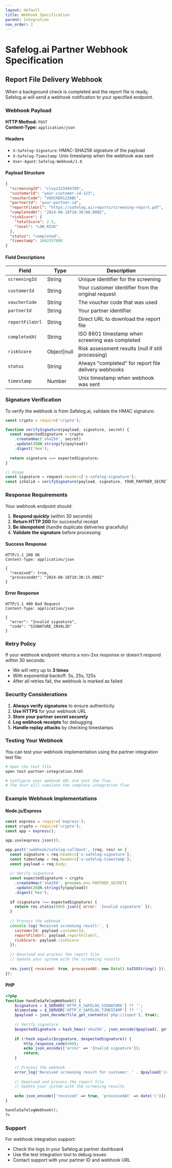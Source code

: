 ```yaml
---
layout: default
title: Webhook Specification
parent: Integration
nav_order: 2
---
```


# Safelog.ai Partner Webhook Specification

## Report File Delivery Webhook

When a background check is completed and the report file is ready, Safelog.ai will send a webhook notification to your specified endpoint.

### Webhook Payload

**HTTP Method:** `POST`  
**Content-Type:** `application/json`

#### Headers

- `X-Safelog-Signature`: HMAC-SHA256 signature of the payload
- `X-Safelog-Timestamp`: Unix timestamp when the webhook was sent
- `User-Agent`: `Safelog-Webhook/1.0`

#### Payload Structure

```json
{
  "screeningId": "clxyz123456789",
  "customerId": "your-customer-id-123", 
  "voucherCode": "VOUCHER123ABC",
  "partnerId": "your-partner-id",
  "reportFileUrl": "https://safelog.ai/reports/screening-report.pdf",
  "completedAt": "2024-08-18T10:30:00.000Z",
  "riskScore": {
    "totalScore": 2.5,
    "level": "LOW_RISK"
  },
  "status": "completed",
  "timestamp": 1692357000
}
```

#### Field Descriptions

| Field | Type | Description |
|-------|------|-------------|
| `screeningId` | String | Unique identifier for the screening |
| `customerId` | String | Your customer identifier from the original request |
| `voucherCode` | String | The voucher code that was used |
| `partnerId` | String | Your partner identifier |
| `reportFileUrl` | String | Direct URL to download the report file |
| `completedAt` | String | ISO 8601 timestamp when screening was completed |
| `riskScore` | Object\|null | Risk assessment results (null if still processing) |
| `status` | String | Always "completed" for report file delivery webhooks |
| `timestamp` | Number | Unix timestamp when webhook was sent |

### Signature Verification

To verify the webhook is from Safelog.ai, validate the HMAC signature:

```javascript
const crypto = require('crypto');

function verifySignature(payload, signature, secret) {
  const expectedSignature = crypto
    .createHmac('sha256', secret)
    .update(JSON.stringify(payload))
    .digest('hex');
  
  return signature === expectedSignature;
}

// Usage
const signature = request.headers['x-safelog-signature'];
const isValid = verifySignature(payload, signature, YOUR_PARTNER_SECRET);
```

### Response Requirements

Your webhook endpoint should:

1. **Respond quickly** (within 30 seconds)
2. **Return HTTP 200** for successful receipt
3. **Be idempotent** (handle duplicate deliveries gracefully)
4. **Validate the signature** before processing

#### Success Response

```http
HTTP/1.1 200 OK
Content-Type: application/json

{
  "received": true,
  "processedAt": "2024-08-18T10:30:15.000Z"
}
```

#### Error Response

```http
HTTP/1.1 400 Bad Request
Content-Type: application/json

{
  "error": "Invalid signature",
  "code": "SIGNATURE_INVALID"
}
```

### Retry Policy

If your webhook endpoint returns a non-2xx response or doesn't respond within 30 seconds:

- We will retry up to **3 times**
- With exponential backoff: 5s, 25s, 125s
- After all retries fail, the webhook is marked as failed

### Security Considerations

1. **Always verify signatures** to ensure authenticity
2. **Use HTTPS** for your webhook URL
3. **Store your partner secret securely**
4. **Log webhook receipts** for debugging
5. **Handle replay attacks** by checking timestamps

### Testing Your Webhook

You can test your webhook implementation using the partner integration test file:

```bash
# Open the test file
open test-partner-integration.html

# Configure your webhook URL and test the flow
# The test will simulate the complete integration flow
```

### Example Webhook Implementations

#### Node.js/Express

```javascript
const express = require('express');
const crypto = require('crypto');
const app = express();

app.use(express.json());

app.post('/webhook/safelog-callback', (req, res) => {
  const signature = req.headers['x-safelog-signature'];
  const timestamp = req.headers['x-safelog-timestamp'];
  const payload = req.body;
  
  // Verify signature
  const expectedSignature = crypto
    .createHmac('sha256', process.env.PARTNER_SECRET)
    .update(JSON.stringify(payload))
    .digest('hex');
  
  if (signature !== expectedSignature) {
    return res.status(400).json({ error: 'Invalid signature' });
  }
  
  // Process the webhook
  console.log('Received screening result:', {
    customerId: payload.customerId,
    reportFileUrl: payload.reportFileUrl,
    riskScore: payload.riskScore
  });
  
  // Download and process the report file
  // Update your system with the screening results
  
  res.json({ received: true, processedAt: new Date().toISOString() });
});
```

#### PHP

```php
<?php
function handleSafelogWebhook() {
    $signature = $_SERVER['HTTP_X_SAFELOG_SIGNATURE'] ?? '';
    $timestamp = $_SERVER['HTTP_X_SAFELOG_TIMESTAMP'] ?? '';
    $payload = json_decode(file_get_contents('php://input'), true);
    
    // Verify signature
    $expectedSignature = hash_hmac('sha256', json_encode($payload), getenv('PARTNER_SECRET'));
    
    if (!hash_equals($signature, $expectedSignature)) {
        http_response_code(400);
        echo json_encode(['error' => 'Invalid signature']);
        return;
    }
    
    // Process the webhook
    error_log('Received screening result for customer: ' . $payload['customerId']);
    
    // Download and process the report file
    // Update your system with the screening results
    
    echo json_encode(['received' => true, 'processedAt' => date('c')]);
}

handleSafelogWebhook();
?>
```

### Support

For webhook integration support:
- Check the logs in your Safelog.ai partner dashboard
- Use the test integration tool to debug issues
- Contact support with your partner ID and webhook URL